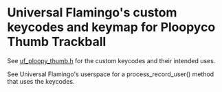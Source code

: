 # Universal Flamingo's custom keycodes and keymap for Ploopyco Thumb Trackball

See [uf_ploopy_thumb.h](uf_ploopy_thumb.h) for the custom keycodes and their intended uses.

See Universal Flamingo's userspace for a process_record_user() method that uses the keycodes.

